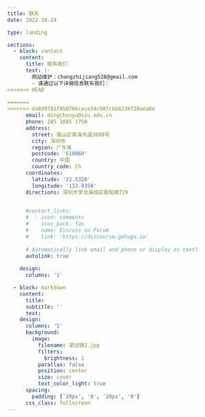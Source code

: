 ```yaml
---
title: 联系
date: 2022-10-24

type: landing

sections:
  - block: contact
    content:
      title: 联系我们
      text: |-
        网站维护：changzhijiang528@gmail.com
        - 请通过以下详细信息联系我们：
<<<<<<< HEAD
   
=======
>>>>>>> da8d9781f850766cece34c987cbb8236f28aea6e
      email: dingchunyu@szu.edu.cn
      phone: 185 1085 1750
      address:
        street: 南山区南海大道3688号
        city: 深圳市
        region: 广东省
        postcode: '518060'
        country: 中国
        country_code: Ch
      coordinates:
        latitude: '22.5320'
        longitude: '113.9350'
      directions: 深圳大学沧海校区致知楼729
      

      #contact_links:
      #  - icon: comments
      #    icon_pack: fas
      #    name: Discuss on Forum
      #    link: 'https://discourse.gohugo.io'
    
      # Automatically link email and phone or display as text?
      autolink: true
    
    design:
      columns: '1'

  - block: markdown
    content:
      title:
      subtitle: ''
      text:
    design:
      columns: '1'
      background:
        image: 
          filename: 望远镜2.jpg
          filters:
            brightness: 1
          parallax: false
          position: center
          size: cover
          text_color_light: true
      spacing:
        padding: ['20px', '0', '20px', '0']
      css_class: fullscreen
---
```

